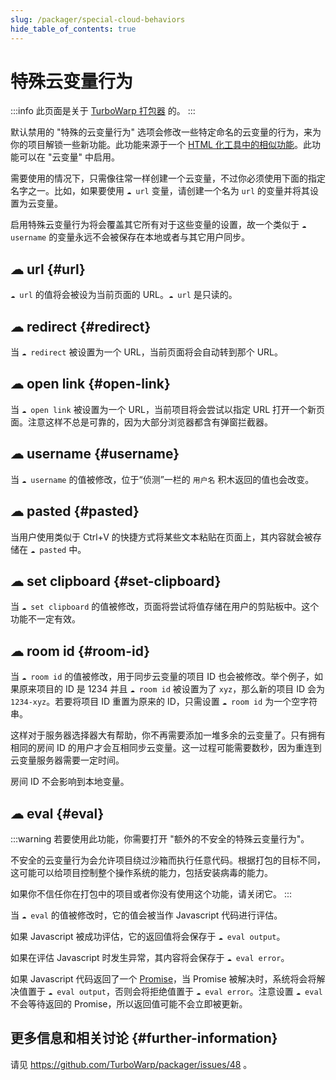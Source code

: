 ```yaml
---
slug: /packager/special-cloud-behaviors
hide_table_of_contents: true
---
```


# 特殊云变量行为

:::info
此页面是关于 [TurboWarp 打包器](https://turbowarp.org/) 的。
:::

默认禁用的 "特殊的云变量行为" 选项会修改一些特定命名的云变量的行为，来为你的项目解锁一些新功能。此功能来源于一个 [HTML 化工具中的相似功能](https://github.com/SheepTester/htmlifier/wiki/Special-cloud-behaviours)。此功能可以在 "云变量" 中启用。

需要使用的情况下，只需像往常一样创建一个云变量，不过你必须使用下面的指定名字之一。比如，如果要使用 `☁ url` 变量，请创建一个名为 `url` 的变量并将其设置为云变量。

启用特殊云变量行为将会覆盖其它所有对于这些变量的设置，故一个类似于 `☁ username` 的变量永远不会被保存在本地或者与其它用户同步。

## ☁ url {#url}

`☁ url` 的值将会被设为当前页面的 URL。`☁ url` 是只读的。

## ☁ redirect {#redirect}

当 `☁ redirect` 被设置为一个 URL，当前页面将会自动转到那个 URL。

## ☁ open link {#open-link}

当 `☁ open link` 被设置为一个 URL，当前项目将会尝试以指定 URL 打开一个新页面。注意这样不总是可靠的，因为大部分浏览器都含有弹窗拦截器。

## ☁ username {#username}

当 `☁ username` 的值被修改，位于“侦测”一栏的 `用户名` 积木返回的值也会改变。

## ☁ pasted {#pasted}

当用户使用类似于 Ctrl+V 的快捷方式将某些文本粘贴在页面上，其内容就会被存储在 `☁ pasted` 中。

## ☁ set clipboard {#set-clipboard}

当 `☁ set clipboard` 的值被修改，页面将尝试将值存储在用户的剪贴板中。这个功能不一定有效。

## ☁ room id {#room-id}

当 `☁ room id` 的值被修改，用于同步云变量的项目 ID 也会被修改。举个例子，如果原来项目的 ID 是 1234 并且 `☁ room id` 被设置为了 `xyz`，那么新的项目 ID 会为 `1234-xyz`。若要将项目 ID 重置为原来的 ID，只需设置 `☁ room id` 为一个空字符串。

这样对于服务器选择器大有帮助，你不再需要添加一堆多余的云变量了。只有拥有相同的房间 ID 的用户才会互相同步云变量。这一过程可能需要数秒，因为重连到云变量服务器需要一定时间。

房间 ID 不会影响到本地变量。

## ☁ eval {#eval}

:::warning
若要使用此功能，你需要打开 "额外的不安全的特殊云变量行为"。

不安全的云变量行为会允许项目绕过沙箱而执行任意代码。根据打包的目标不同，这可能可以给项目控制整个操作系统的能力，包括安装病毒的能力。

如果你不信任你在打包中的项目或者你没有使用这个功能，请关闭它。
:::

当 `☁ eval` 的值被修改时，它的值会被当作 Javascript 代码进行评估。

如果 Javascript 被成功评估，它的返回值将会保存于 `☁ eval output`。

如果在评估 Javascript 时发生异常，其内容将会保存于 `☁ eval error`。

如果 Javascript 代码返回了一个 [Promise](https://developer.mozilla.org/en-US/docs/Web/JavaScript/Reference/Global_Objects/Promise)，当 Promise 被解决时，系统将会将解决值置于 `☁ eval output`，否则会将拒绝值置于 `☁ eval error`。注意设置 `☁ eval` 不会等待返回的 Promise，所以返回值可能不会立即被更新。

## 更多信息和相关讨论 {#further-information}

请见 https://github.com/TurboWarp/packager/issues/48 。

